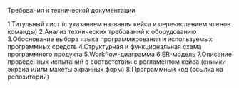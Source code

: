 Требования к технической документации

1.Титульный лист (с указанием названия кейса и перечислением членов команды)
2.Анализ технических требований к оборудованию
3.Обоснование выбора языка программирования и используемых программных средств
4.Структурная и функциональная схема программного продукта
5.Workflow-диаграмма
6.ER-модель
7.Описание проведенных испытаний в соответствии с регламентом кейса (снимки экрана и/или макеты экранных форм)
8.Программный код (ссылка на репозиторий)
